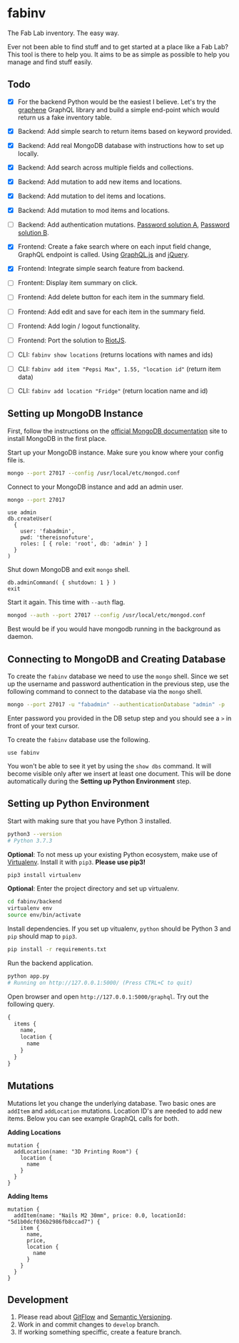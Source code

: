 # fabinv

The Fab Lab inventory. The easy way. 

Ever not been able to find stuff and to get started at a place like a Fab Lab? This tool is there to help you. It aims to be as simple as possible to help you manage and find stuff easily.

## Todo

- [x] For the backend Python would be the easiest I believe. Let's try the [graphene](https://github.com/graphql-python/graphene) GraphQL library and build a simple end-point which would return us a fake inventory table.
- [x] Backend: Add simple search to return items based on keyword provided.
- [x] Backend: Add real MongoDB database with instructions how to set up locally.
- [x] Backend: Add search across multiple fields and collections.
- [x] Backend: Add mutation to add new items and locations.
- [x] Backend: Add mutation to del items and locations.
- [x] Backend: Add mutation to mod items and locations.
- [ ] Backend: Add authentication mutations. [Password solution A](https://stackoverflow.com/questions/27943258/save-password-as-salted-hash-in-mongodb-in-users-collection-using-python-bcrypt), [Password solution B](https://pypi.org/project/passlib/).

- [x] Frontend: Create a fake search where on each input field change, GraphQL endpoint is called. Using [GraphQL.js](https://github.com/f/graphql.js) and [jQuery](https://jquery.com/).
- [x] Frontend: Integrate simple search feature from backend. 
- [ ] Frontent: Display item summary on click.
- [ ] Frontend: Add delete button for each item in the summary field.
- [ ] Frontend: Add edit and save for each item in the summary field.
- [ ] Frontend: Add login / logout functionality.
- [ ] Frontend: Port the solution to [RiotJS](https://riot.js.org/).

- [ ] CLI: `fabinv show locations` (returns locations with names and ids)
- [ ] CLI: `fabinv add item "Pepsi Max", 1.55, "location id"` (return item data)
- [ ] CLI: `fabinv add location "Fridge"` (return location name and id)

## Setting up MongoDB Instance

First, follow the instructions on the [official MongoDB documentation](https://docs.mongodb.com/manual/installation/) site to install MongoDB in the first place.

Start up your MongoDB instance. Make sure you know where your config file is.

```bash
mongo --port 27017 --config /usr/local/etc/mongod.conf
```

Connect to your MongoDB instance and add an admin user.

```bash
mongo --port 27017
```

```mongo
use admin
db.createUser(
  {
    user: 'fabadmin',
    pwd: 'thereisnofuture',
    roles: [ { role: 'root', db: 'admin' } ]
  }
)
```

Shut down MongoDB and exit `mongo` shell.

```mongo
db.adminCommand( { shutdown: 1 } )
exit
```

Start it again. This time with `--auth` flag.

```bash
mongod --auth --port 27017 --config /usr/local/etc/mongod.conf
```

Best would be if you would have mongodb running in the background as daemon. 

## Connecting to MongoDB and Creating Database

To create the `fabinv` database we need to use the `mongo` shell. Since we set up the username and password authentication in the previous step, use the following command to connect to the database via the `mongo` shell.

```bash
mongo --port 27017 -u "fabadmin" --authenticationDatabase "admin" -p
```

Enter password you provided in the DB setup step and you should see a `>` in front of your text cursor.

To create the `fabinv` database use the following.

```mongo
use fabinv
```

You won't be able to see it yet by using the `show dbs` command. It will become visible only after we insert at least one document. This will be done automatically during the **Setting up Python Environment** step.


## Setting up Python Environment

Start with making sure that you have Python 3 installed. 

```bash
python3 --version
# Python 3.7.3
```

**Optional**: To not mess up your existing Python ecosystem, make use of [Virtualenv](https://virtualenv.pypa.io/en/latest/). Install it with `pip3`. **Please use pip3!**

```bash
pip3 install virtualenv
```

**Optional**: Enter the project directory and set up virtualenv.

```bash
cd fabinv/backend
virtualenv env
source env/bin/activate
```

Install dependencies. If you set up vitualenv, `python` should be Python 3 and `pip` should map to `pip3`.

```bash
pip install -r requirements.txt
```

Run the backend application.

```bash
python app.py
# Running on http://127.0.0.1:5000/ (Press CTRL+C to quit)
```

Open browser and open `http://127.0.0.1:5000/graphql`. Try out the following query.

```graphql
{ 
  items {
    name,
    location {
      name
    } 
  }
}
```

## Mutations

Mutations let you change the underlying database. Two basic ones are `addItem` and `addLocation` mutations. Location ID's are needed to add new items. Below you can see example GraphQL calls for both.

**Adding Locations**
```
mutation {
  addLocation(name: "3D Printing Room") {
    location {
      name
    }
  }
}
```

**Adding Items**
```
mutation {
  addItem(name: "Nails M2 30mm", price: 0.0, locationId: "5d1b0dcf036b2986fb8ccad7") {
    item {
      name,
      price,
      location {
        name
      }
    }
  }
}

```

## Development

1. Please read about [GitFlow](https://www.atlassian.com/git/tutorials/comparing-workflows/gitflow-workflow) and [Semantic Versioning](https://semver.org/). 
2. Work in and commit changes to `develop` branch. 
3. If working something speciffic, create a feature branch.
